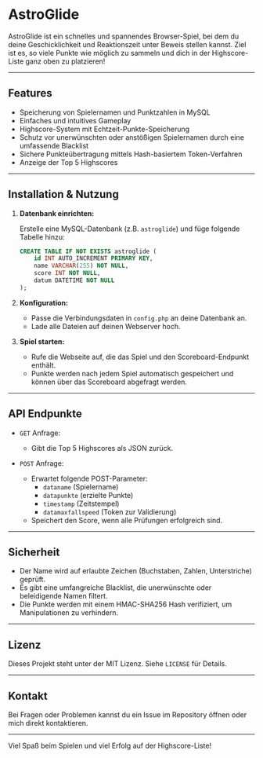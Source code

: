 # AstroGlide

AstroGlide ist ein schnelles und spannendes Browser-Spiel, bei dem du deine Geschicklichkeit und Reaktionszeit unter Beweis stellen kannst. Ziel ist es, so viele Punkte wie möglich zu sammeln und dich in der Highscore-Liste ganz oben zu platzieren!

---

## Features

- Speicherung von Spielernamen und Punktzahlen in MySQL
- Einfaches und intuitives Gameplay
- Highscore-System mit Echtzeit-Punkte-Speicherung
- Schutz vor unerwünschten oder anstößigen Spielernamen durch eine umfassende Blacklist
- Sichere Punkteübertragung mittels Hash-basiertem Token-Verfahren
- Anzeige der Top 5 Highscores

---

## Installation & Nutzung

1. **Datenbank einrichten:**

   Erstelle eine MySQL-Datenbank (z.B. `astroglide`) und füge folgende Tabelle hinzu:

   ```sql
   CREATE TABLE IF NOT EXISTS astroglide (
       id INT AUTO_INCREMENT PRIMARY KEY,
       name VARCHAR(255) NOT NULL,
       score INT NOT NULL,
       datum DATETIME NOT NULL
   );

2. **Konfiguration:**

   - Passe die Verbindungsdaten in `config.php` an deine Datenbank an.
   - Lade alle Dateien auf deinen Webserver hoch.

3. **Spiel starten:**

   - Rufe die Webseite auf, die das Spiel und den Scoreboard-Endpunkt enthält.
   - Punkte werden nach jedem Spiel automatisch gespeichert und können über das Scoreboard abgefragt werden.

---

## API Endpunkte

- `GET` Anfrage:
  - Gibt die Top 5 Highscores als JSON zurück.

- `POST` Anfrage:
  - Erwartet folgende POST-Parameter:
    - `dataname` (Spielername)
    - `datapunkte` (erzielte Punkte)
    - `timestamp` (Zeitstempel)
    - `datamaxfallspeed` (Token zur Validierung)
  - Speichert den Score, wenn alle Prüfungen erfolgreich sind.

---

## Sicherheit

- Der Name wird auf erlaubte Zeichen (Buchstaben, Zahlen, Unterstriche) geprüft.
- Es gibt eine umfangreiche Blacklist, die unerwünschte oder beleidigende Namen filtert.
- Die Punkte werden mit einem HMAC-SHA256 Hash verifiziert, um Manipulationen zu verhindern.

---

## Lizenz

Dieses Projekt steht unter der MIT Lizenz. Siehe `LICENSE` für Details.

---

## Kontakt

Bei Fragen oder Problemen kannst du ein Issue im Repository öffnen oder mich direkt kontaktieren.

---

Viel Spaß beim Spielen und viel Erfolg auf der Highscore-Liste!
